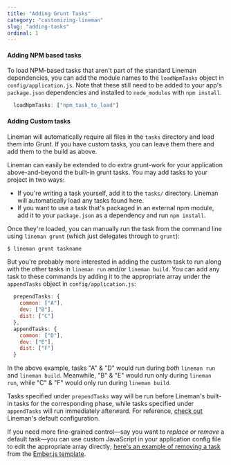```yaml
---
title: "Adding Grunt Tasks"
category: "customizing-lineman"
slug: "adding-tasks"
ordinal: 1
---
```


#### Adding NPM based tasks

To load NPM-based tasks that aren't part of the standard Lineman dependencies,
you can add the module names to the `loadNpmTasks` object in
`config/application.js`. Note that these still need to be added to your app's
`package.json` dependencies and installed to `node_modules` with `npm install`.

```javascript
  loadNpmTasks: ["npm_task_to_load"]
```

#### Adding Custom tasks

Lineman will automatically require all files in the `tasks` directory and load
them into Grunt. If you have custom tasks, you can leave them there and add
them to the build as above.

Lineman can easily be extended to do extra grunt-work for your application
above-and-beyond the built-in grunt tasks. You may add tasks to your project in
two ways:

* If you're writing a task yourself, add it to the `tasks/` directory. Lineman
  will automatically load any tasks found here.
* If you want to use a task that's packaged in an external npm module, add it
  to your `package.json` as a dependency and run `npm install`.

Once they're loaded, you can manually run the task from the command line using
`lineman grunt` (which just delegates through to `grunt`):

```bash
$ lineman grunt taskname
```

But you're probably more interested in adding the custom task to run along with
the other tasks in `lineman run` and/or `lineman build`. You can add any task
to these commands by adding it to the appropriate array under the `appendTasks`
object in `config/application.js`:

```javascript
  prependTasks: {
    common: ["A"],
    dev: ["B"],
    dist: ["C"]
  },
  appendTasks: {
    common: ["D"],
    dev: ["E"],
    dist: ["F"]
  }
```

In the above example, tasks "A" & "D" would run during *both* `lineman run` and
`lineman build`. Meanwhile, "B" & "E" would run only during `lineman run`,
while "C" & "F" would only run during `lineman build`.

Tasks specified under `prependTasks` way will be run before Lineman's built-in
tasks for the corresponding phase, while tasks specified under `appendTasks`
will run immediately afterward. For reference, [check
out](https://github.com/testdouble/lineman/blob/f13bde48c639569be3d50ec148e2c0e018d66ba0/config/application.coffee#L11-L14)
Lineman's default configuration.

If you need more fine-grained control—say you want to *replace or remove* a
default task—you can use custom JavaScript in your application config file to
edit the appropriate array directly; [here's an example of removing a
task](https://github.com/searls/lineman-ember-template/blob/941e7e63306aecbdce5b9a1223bfdb85bf5fe498/config/application.coffee#L30-L31)
from the [Ember.js template](https://github.com/searls/lineman-ember-template).
